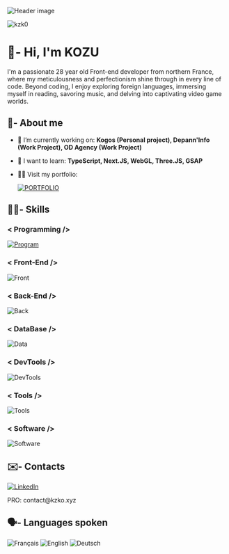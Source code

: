 ![Header image](https://img.freepik.com/vetores-premium/ilustracao-em-vetor-de-banner-de-boas-vindas-de-tema-de-8-bits-de-pixels_671488-26.jpg)

<p> <img src="https://komarev.com/ghpvc/?username=kzk0&label=Profile%20views&color=0e75b6&style=flat" alt="kzk0" /> </p>

# 👋- Hi, I'm KOZU

I'm a passionate 28 year old Front-end developer from northern France, where my meticulousness and perfectionism shine through in every line of code.
Beyond coding, I enjoy exploring foreign languages, immersing myself in reading, savoring music, and delving into captivating video game worlds.

## 👀- About me

- 🔭 I’m currently working on: **Kogos (Personal project), Depann'Info (Work Project), OD Agency (Work Project)**

- 🌱 I want to learn: **TypeScript, Next.JS,  WebGL, Three.JS, GSAP**

- 👨‍💻 Visit my portfolio:  

  <a href="https://kzko.xyz/">
    <img alt="PORTFOLIO" src="https://img.shields.io/badge/Website-blue?style=for-the-badge&logo=react&logoColor=white" alt="portfolio">
  </a>

## 👨‍🎨- Skills

### < Programming />
[![Program](https://skillicons.dev/icons?i=js,ts,php&theme=light)](https://skillicons.dev)

### < Front-End />
![Front](https://skillicons.dev/icons?i=html,css,sass,react&theme=light)

### < Back-End />
![Back](https://skillicons.dev/icons?i=nodejs,express,firebase&theme=light)

### < DataBase />
![Data](https://skillicons.dev/icons?i=mongodb,mysql&theme=light)

### < DevTools />
![DevTools](https://skillicons.dev/icons?i=npm,yarn,vite,pnpm,postman,git,github,redux&theme=light)

### < Tools />
![Tools](https://skillicons.dev/icons?i=vscode,sublime,powershell,wordpress&theme=light)

### < Software />
![Software](https://skillicons.dev/icons?i=ps,figma,notion&theme=light)

## ✉️- Contacts

[![LinkedIn](https://img.shields.io/badge/LinkedIn-0077B5?style=for-the-badge&logo=linkedin&logoColor=white)](https://www.linkedin.com/in/mehdi-miraoui/)

<p>PRO: contact@kzko.xyz</p>

## 🗣️- Languages spoken

![Français](https://flagcdn.com/32x24/fr.png) ![English](https://flagcdn.com/32x24/gb.png) ![Deutsch](https://flagcdn.com/32x24/de.png)

